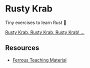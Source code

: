# Rusty Krab

Tiny exercises to learn Rust 🦀

[Rusty Krab, Rusty Krab, Rusty Krab! ...](https://www.dailymotion.com/video/x7mwb1k?start=122)

## Resources
* [Ferrous Teaching Material](https://ferrous-systems.github.io/teaching-material/index.html)
